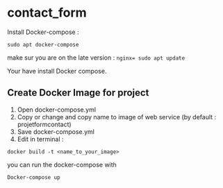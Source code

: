 # contact_form


Install Docker-compose : 
```nginx=
sudo apt docker-compose
```
make sur you are on the late version :
```nginx= sudo apt update ```

Your have install Docker compose.

##  Create Docker Image for project

1. Open docker-compose.yml
2. Copy or change and copy name to image of web service (by default : projetformcontact)
3. Save docker-compose.yml
4. Edit in terminal :

```nginx
docker build -t <name_to_your_image>
```



you can run the docker-compose with 
```nginx= 
Docker-compose up 
```
